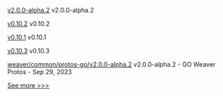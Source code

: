 
[v2.0.0-alpha.2](https://github.com/hyperledger/cacti/releases/tag/v2.0.0-alpha.2) v2.0.0-alpha.2

[v0.10.2](https://github.com/hyperledger/aries-acapy-docs/releases/tag/v0.10.2) v0.10.2

[v0.10.1](https://github.com/hyperledger/aries-acapy-docs/releases/tag/v0.10.1) v0.10.1

[v0.10.3](https://github.com/hyperledger/aries-acapy-docs/releases/tag/v0.10.3) v0.10.3

[weaver/common/protos-go/v2.0.0-alpha.2](https://github.com/hyperledger/cacti/releases/tag/weaver/common/protos-go/v2.0.0-alpha.2) v2.0.0-alpha.2 - GO Weaver Protos - Sep 29, 2023


[See more >>>](https://start-here.hyperledger.org/releases)
